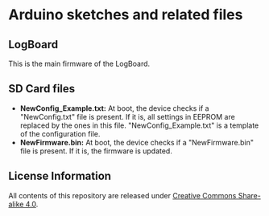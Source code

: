 # Arduino sketches and related files

## LogBoard
This is the main firmware of the LogBoard.

## SD Card files
- **NewConfig_Example.txt:** At boot, the device checks if a "NewConfig.txt" file is present. If it is, all settings in EEPROM are replaced by the ones in this file. "NewConfig_Example.txt" is a template of the configuration file.
- **NewFirmware.bin:** At boot, the device checks if a "NewFirmware.bin" file is present. If it is, the firmware is updated.

## License Information

All contents of this repository are released under [Creative Commons Share-alike 4.0](http://creativecommons.org/licenses/by-sa/4.0/).